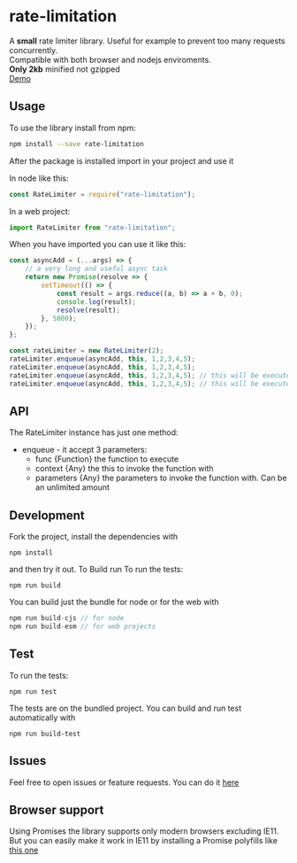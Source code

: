 # rate-limitation
A **small** rate limiter library. Useful for example to prevent too many requests concurrently.  
Compatible with both browser and nodejs enviroments.  
**Only 2kb** minified not gzipped  
<a href="https://albertodeago.github.io/rate-limitation/" target="_blank">Demo</a>

## Usage
To use the library install from npm:

``` bash
npm install --save rate-limitation
```

After the package is installed import in your project and use it

In node like this:
``` js
const RateLimiter = require("rate-limitation");
```
In a web project:
``` js
import RateLimiter from "rate-limitation";
```

When you have imported you can use it like this:
``` js
const asyncAdd = (...args) => {
    // a very long and useful async task
    return new Promise(resolve => {
        setTimeout(() => {
            const result = args.reduce((a, b) => a + b, 0);
            console.log(result);
            resolve(result);
        }, 5000);
    });
};

const rateLimiter = new RateLimiter(2);
rateLimiter.enqueue(asyncAdd, this, 1,2,3,4,5);
rateLimiter.enqueue(asyncAdd, this, 1,2,3,4,5);
rateLimiter.enqueue(asyncAdd, this, 1,2,3,4,5); // this will be executed after 5000ms
rateLimiter.enqueue(asyncAdd, this, 1,2,3,4,5); // this will be executed after 5000ms
```

## API

The RateLimiter instance has just one method:
 - enqueue - it accept 3 parameters:
   - func {Function} the function to execute
   - context {Any} the this to invoke the function with
   - parameters {Any} the parameters to invoke the function with. Can be an unlimited amount

## Development
Fork the project, install the dependencies with
```
npm install
```
and then try it out. To Build run
To run the tests:
```
npm run build
```
You can build just the bundle for node or for the web with
``` js
npm run build-cjs // for node
npm run build-esm // for web projects
```

## Test
To run the tests:
```
npm run test
```
The tests are on the bundled project. You can build and run test automatically with
```
npm run build-test
```

## Issues
Feel free to open issues or feature requests. You can do it <a href="https://github.com/albertodeago/rate-limitation/issues">here</a>

## Browser support
Using Promises the library supports only modern browsers excluding IE11.  
But you can easily make it work in IE11 by installing a Promise polyfills like <a href="https://github.com/taylorhakes/promise-polyfill" target="_blank">this one</a>
